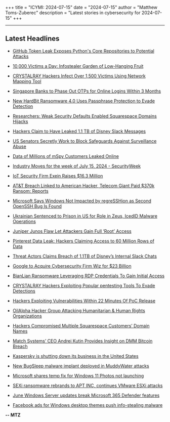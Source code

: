 +++
title = "ICYMI: 2024-07-15"
date = "2024-07-15"
author = "Matthew Toms-Zuberec"
description = "Latest stories in cybersecurity for 2024-07-15"
+++

---------------------------------------------------------------------------
## Latest Headlines
- [GitHub Token Leak Exposes Python's Core Repositories to Potential Attacks](https://thehackernews.com/2024/07/github-token-leak-exposes-pythons-core.html)

- [10,000 Victims a Day: Infostealer Garden of Low-Hanging Fruit](https://thehackernews.com/2024/07/10000-victims-day-infostealer-garden-of.html)

- [CRYSTALRAY Hackers Infect Over 1,500 Victims Using Network Mapping Tool](https://thehackernews.com/2024/07/crystalray-hackers-infect-over-1500.html)

- [Singapore Banks to Phase Out OTPs for Online Logins Within 3 Months](https://thehackernews.com/2024/07/singapore-banks-to-phase-out-otps-for.html)

- [New HardBit Ransomware 4.0 Uses Passphrase Protection to Evade Detection](https://thehackernews.com/2024/07/new-hardbit-ransomware-40-uses.html)

- [Researchers: Weak Security Defaults Enabled Squarespace Domains Hijacks](https://krebsonsecurity.com/2024/07/researchers-weak-security-defaults-enabled-squarespace-domains-hijacks/)

- [Hackers Claim to Have Leaked 1.1 TB of Disney Slack Messages](https://www.wired.com/story/disney-slack-leak-nullbulge/)

- [US Senators Secretly Work to Block Safeguards Against Surveillance Abuse](https://www.wired.com/story/fisa-ecsp-surveillance-limits-us-senate/)

- [Data of Millions of mSpy Customers Leaked Online](https://www.securityweek.com/data-of-millions-of-mspy-customers-leaked-online/)

- [Industry Moves for the week of July 15, 2024 - SecurityWeek](https://www.securityweek.com/industry-moves/jul-15-2024/)

- [IoT Security Firm Exein Raises $16.3 Million](https://www.securityweek.com/iot-security-firm-exein-raises-16-3-million/)

- [AT&T Breach Linked to American Hacker, Telecom Giant Paid $370k Ransom: Reports](https://www.securityweek.com/att-breach-linked-to-american-hacker-telecom-giant-paid-370k-ransom-reports/)

- [Microsoft Says Windows Not Impacted by regreSSHion as Second OpenSSH Bug Is Found](https://www.securityweek.com/microsoft-says-windows-not-impacted-by-regresshion-as-second-openssh-bug-is-found/)

- [Ukrainian Sentenced to Prison in US for Role in Zeus, IcedID Malware Operations](https://www.securityweek.com/ukrainian-sentenced-to-prison-in-us-for-role-in-zeus-icedid-malware-operations/)

- [Juniper Junos Flaw Let Attackers Gain Full ‘Root’ Access](https://cybersecuritynews.com/juniper-junos-flaw-root-access/)

- [Pinterest Data Leak: Hackers Claiming Access to 60 Million Rows of Data](https://cybersecuritynews.com/pinterest-data-leak/)

- [Threat Actors Claims Breach of 1.1TB of Disney’s Internal Slack Chats](https://cybersecuritynews.com/disneys-internal-slack-chats/)

- [Google to Acquire Cybersecurity Firm Wiz for $23 Billion](https://cybersecuritynews.com/google-to-acquire-cybersecurity-firm/)

- [BianLian Ransomware Leveraging RDP Credentials To Gain Initial Access](https://cybersecuritynews.com/bianlian-ransomware-rdp-access/)

- [CRYSTALRAY Hackers Exploiting Popular pentesting Tools To Evade Detections](https://cybersecuritynews.com/crystalray-exploiting-pentesting-tools/)

- [Hackers Exploiting Vulnerabilities Within 22 Minutes Of PoC Release](https://cybersecuritynews.com/exploit-vulnerabilities-within-minutes/)

- [OilAlpha Hacker Group Attacking Humanitarian & Human Rights Organizations](https://cybersecuritynews.com/oilalpha-hacker-group-attacking-humanitarian/)

- [Hackers Compromised Multiple Squarespace Customers’ Domain Names](https://cybersecuritynews.com/hackers-squarespace-customers/)

- [Match Systems’ CEO Andrei Kutin Provides Insight on DMM Bitcoin Breach](https://cybersecuritynews.com/match-systems-ceo-andrei-kutin/)

- [Kaspersky is shutting down its business in the United States](https://www.bleepingcomputer.com/news/security/kaspersky-is-shutting-down-its-business-in-the-united-states/)

- [New BugSleep malware implant deployed in MuddyWater attacks](https://www.bleepingcomputer.com/news/security/new-bugsleep-malware-implant-deployed-in-muddywater-attacks/)

- [Microsoft shares temp fix for Windows 11 Photos not launching](https://www.bleepingcomputer.com/news/microsoft/microsoft-shares-temp-fix-for-windows-11-photos-not-launching/)

- [SEXi ransomware rebrands to APT INC, continues VMware ESXi attacks](https://www.bleepingcomputer.com/news/security/sexi-ransomware-rebrands-to-apt-inc-continues-vmware-esxi-attacks/)

- [June Windows Server updates break Microsoft 365 Defender features](https://www.bleepingcomputer.com/news/microsoft/june-windows-server-updates-break-microsoft-365-defender-features/)

- [Facebook ads for Windows desktop themes push info-stealing malware](https://www.bleepingcomputer.com/news/security/facebook-ads-for-windows-themes-push-sys01-info-stealing-malware/)

**-- MTZ**